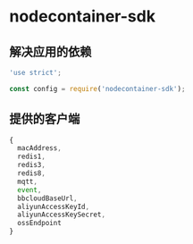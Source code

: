 # nodecontainer-sdk

## 解决应用的依赖

``` javaScript
'use strict';

const config = require('nodecontainer-sdk');
```

## 提供的客户端

``` javaScript
{
  macAddress,
  redis1,
  redis3,
  redis8,
  mqtt,
  event,
  bbcloudBaseUrl,
  aliyunAccessKeyId,
  aliyunAccessKeySecret,
  ossEndpoint
}
```
